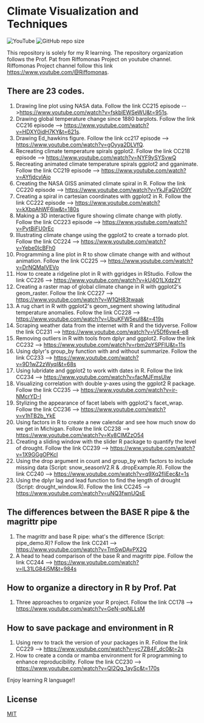 # Climate Visualization and Techniques 
![YouTube](https://img.shields.io/badge/YouTube-%23FF0000.svg?style=for-the-badge&logo=YouTube&logoColor=white)
![GitHub repo size](https://img.shields.io/github/repo-size/PChunark/climate_viz)

This repository is solely for my R learning.
The repository organization follows the Prof. Pat from Riffomonas Project on youtube channel.
Riffomonas Project channel follow this link https://www.youtube.com/@Riffomonas.

## There are 23 codes.
1. Drawing line plot using NASA data. Follow the link CC215 episode -->https://www.youtube.com/watch?v=fskblEWSeWU&t=951s. 
2. Drawing global temperature change since 1880 barplots. Follow the link CC216 episode --> https://www.youtube.com/watch?v=HDXY0idH7KY&t=621s.
3. Drawing Ed_hawkins figure. Follow the link cc217 episode --> https://www.youtube.com/watch?v=gOyya2DLVfQ.
4. Recreating climate temperature spirals ggplot2. Follow the link CC218 episode -->
https://www.youtube.com/watch?v=NYF9ySYSvwQ
5. Recreating animated climate temperature spirals ggplot2 and gganimate. Follow the link CC219 episode --> https://www.youtube.com/watch?v=AYfjdcylAio
6. Creating the NASA GISS animated climate spiral in R. Follow the link CC220 episode --> https://www.youtube.com/watch?v=YkJFaQVrD9Y
7. Creating a spiral in cartesian coordinates with ggplot2 in R. Follow the link CC222 episode -->
https://www.youtube.com/watch?v=kXbpAhWF6iw&t=180s
8. Making a 3D interactive figure showing climate change with plotly. Follow the link CC223 episode -->
https://www.youtube.com/watch?v=PytBiFU0rEc
9. Illustrating climate change using the ggplot2 to create a tornado plot. Follow the link  CC224 -->
https://www.youtube.com/watch?v=Yebe0IcBFh0
10. Programming a line plot in R to show climate change with and without animation. Follow the link CC225 -->
https://www.youtube.com/watch?v=DrNQMaIVEVo
11. How to create a ridgeline plot in R with ggridges in RStudio. Follow the link CC226 -->
https://www.youtube.com/watch?v=kU4O1LXdz2Y
12. Creating a raster map of global climate change in R with ggplot2's geom_raster. Follow the link CC227 -->
https://www.youtube.com/watch?v=W1QH83twaak
13. A rug chart in R with ggplot2's geom_segment showing latitudinal temperature anomalies. Follow the link CC228 --> https://www.youtube.com/watch?v=UbuKFW5eul8&t=419s
14. Scraping weather data from the internet with R and the tidyverse.
Follow the link CC231 --> https://www.youtube.com/watch?v=V5Df6vw4-e8
15. Removing outliers in R with tools from dplyr and ggplot2. Follow the link CC232 --> https://www.youtube.com/watch?v=rbm2pYSPFlU&t=11s
16. Using dplyr's group_by function with and without summarize. Follow the link CC233 --> 
https://www.youtube.com/watch?v=9D1wZ2zWyqI&t=68s
17. Using lubridate and ggplot2 to work with dates in R. Follow the link CC234 -->
https://www.youtube.com/watch?v=facMJFmsUlw
18. Visualizing correlation with double y-axes using the ggplot2 R package. Follow the link CC235 -->
https://www.youtube.com/watch?v=ir-NMcrYD-I
19. Stylizing the appearance of facet labels with ggplot2's facet_wrap. Follow the link CC236 -->
https://www.youtube.com/watch?v=v1hTB2b_YkE
20. Using factors in R to create a new calendar and see how much snow do we get in Michigan. Follow the link CC238 -->
https://www.youtube.com/watch?v=Ky8CIMZzO54
21. Creating a sliding window with the slider R package to quantify the level of drought. Follow the link CC239 --> https://www.youtube.com/watch?v=1X9GGgOPKcI
22. Using the drop argument in count and group_by with factors to include missing data (Script: snow_seasonV2.R & .dropExample.R). Follow the link CC240 --> https://www.youtube.com/watch?v=q9Xq2fliEec&t=1s
23. Using the dplyr lag and lead function to find the length of drought (Script: drought_window.R). Follow the link CC245 --> https://www.youtube.com/watch?v=uNQ3fwnUQsE


## The differences between the BASE R pipe & the magrittr pipe
1. The magrittr and base R pipe: what's the difference (Script: pipe_demo.R)? Follow the link CC241 --> https://www.youtube.com/watch?v=TmSwDAvPX2Q
2. A head to head comparison of the base R and magrittr pipe. Follow the link CC244 --> https://www.youtube.com/watch?v=IL31LG84i5M&t=984s

## How to organize a directory in R by Prof. Pat
1. Three approaches to organize your R project. Follow the link CC178 -->
https://www.youtube.com/watch?v=GeN-qqNLLsM


## How to save package and environment in R
1. Using renv to track the version of your packages in R. Follow the link CC229 -->
https://www.youtube.com/watch?v=yc7ZB4F_dc0&t=2s
2. How to create a conda or mamba environment for R programming to enhance reproducibility. Follow the link  CC230 --> https://www.youtube.com/watch?v=QI2Qg_1aySc&t=170s

Enjoy learning R language!!


## License

[MIT](https://choosealicense.com/licenses/mit/)
